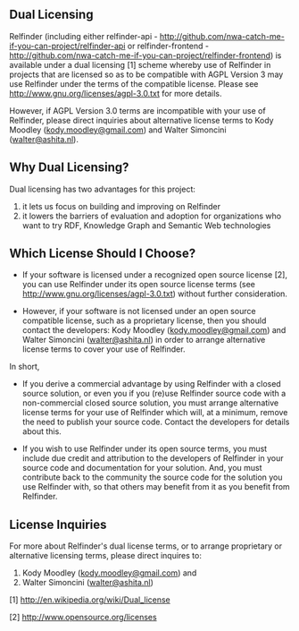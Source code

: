 Dual Licensing
--------------

Relfinder (including either relfinder-api - http://github.com/nwa-catch-me-if-you-can-project/relfinder-api or relfinder-frontend - http://github.com/nwa-catch-me-if-you-can-project/relfinder-frontend) is available under a dual licensing [1] scheme whereby use of Relfinder in projects that are licensed so as to be compatible with AGPL Version 3 may use Relfinder under the terms of the compatible license. Please see http://www.gnu.org/licenses/agpl-3.0.txt for more details.                   

However, if AGPL Version 3.0 terms are incompatible with your use of Relfinder, please direct inquiries about alternative license terms to Kody Moodley (kody.moodley@gmail.com) and Walter Simoncini (walter@ashita.nl). 

Why Dual Licensing?
-------------------

Dual licensing has two advantages for this project:

1. it lets us focus on building and improving on Relfinder 
2. it lowers the barriers of evaluation and adoption for organizations who
want to try RDF, Knowledge Graph and Semantic Web technologies

Which License Should I Choose?
------------------------------

* If your software is licensed under a recognized open source license [2], you can use Relfinder under its open source license terms (see http://www.gnu.org/licenses/agpl-3.0.txt) without further consideration.

* However, if your software is not licensed under an open source compatible license, such as a proprietary license, then you should contact the developers: Kody Moodley (kody.moodley@gmail.com) and Walter Simoncini (walter@ashita.nl) in order to arrange alternative license terms to cover your use of Relfinder.

In short,

* If you derive a commercial advantage by using Relfinder with a closed source solution, or even you if you (re)use Relfinder source code with a non-commercial closed source solution, you must arrange alternative license terms for your use of Relfinder which will, at a minimum, remove the need to publish your source code. Contact the developers for details about this.

* If you wish to use Relfinder under its open source terms, you must include due credit and attribution to the developers of Relfinder in your source code and documentation for your solution. And, you must contribute back to the community the source code for the solution you use Relfinder with, so that others may benefit from it as you benefit from Relfinder.

License Inquiries
-----------------

For more about Relfinder's dual license terms, or to arrange proprietary or alternative licensing terms, please direct inquires to:                   
1. Kody Moodley (kody.moodley@gmail.com) and
2. Walter Simoncini (walter@ashita.nl)                      

[1] http://en.wikipedia.org/wiki/Dual_license

[2] http://www.opensource.org/licenses